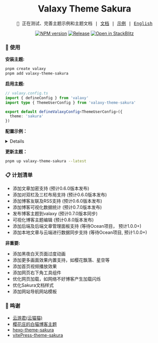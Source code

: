 <h1 align="center">Valaxy Theme Sakura</h1>
<pre align="center">
🧪 正在测试、完善主题示例和主题文档 | <a href="https://sakura.valaxy.site/">文档</a> | <a href="https://sakura.wrxinyue.org/">示例</a> | <a href="./README-en.md">English</a>
</pre>

<p align="center">
<a href="https://www.npmjs.com/package/valaxy-theme-sakura" rel="nofollow"><img src="https://img.shields.io/npm/v/valaxy-theme-sakura?color=0078E7" alt="NPM version"></a>
<a href="https://github.com/WRXinYue/valaxy-theme-sakura/actions/workflows/release.yml"><img src="https://github.com/WRXinYue/valaxy-theme-sakura/actions/workflows/release.yml/badge.svg" alt="Release"></a>
<a href="https://stackblitz.com/edit/stackblitz-starters-tqdtk7?file=README.md"><img src="https://developer.stackblitz.com/img/open_in_stackblitz_small.svg" alt="Open in StackBlitz"></a>
</p>

### 🚀 使用

**安装主题:**

~~~bash
pnpm create valaxy
pnpm add valaxy-theme-sakura
~~~

**启用主题:**

~~~ts
// valaxy.config.ts
import { defineConfig } from 'valaxy'
import type { ThemeUserConfig } from 'valaxy-theme-sakura'

export default defineValaxyConfig<ThemeUserConfig>({
  theme: 'sakura'
})
~~~

**配置示例：**

<details>

```ts
// valaxy.config.ts
import { defineValaxyConfig } from 'valaxy'
import type { ThemeUserConfig } from 'valaxy-theme-sakura'

/**
 * User Config
 */
export default defineValaxyConfig<ThemeUserConfig>({
  // site config see site.config.ts

  theme: 'sakura',

  themeConfig: {
    // colors: {
    //   primary: '#e67474',
    // },

    navbarTitle: ['かなしい', 'の', '心悦'],

    favicon: false, // 导航栏图标
    animation: true,

    headerWallpaper: {
      // 壁纸支持图片及视频
      title: 'Hello, sakura',
      motto: 'You got to put the past behind you before you can move on.',
      urls: [
        'https://wrxinyue-images.s3.bitiful.net/wallpaper/Genshin Impact - Yae Miko (4) Cybust PC.mp4',
        'https://wrxinyue-images.s3.bitiful.net/pc-wallpaper/wallhaven-yxwy7k.jpg'
      ],
      // 背景样式选项:
      // - '': 无特效，显示原图
      // - 'filter-dim': 阴影效果
      // - 'filter-grid': 横条效果
      // - 'filter-dot': 点点效果
      style: '',
    },

    articlePinned: [
      {
        title: 'Valaxy Theme Sakura',
        desc: '本站使用的 valaxy sakura 主题',
        img: 'https://wrxinyue-images.s3.bitiful.net/pc-wallpaper/wallhaven-d6mryl.jpg',
        link: '/posts/theme-sakura',
      },
      {
        title: 'Valaxy sakura theme docs',
        desc: '主题文档',
        img: 'https://wrxinyue-images.s3.bitiful.net/pc-wallpaper/wallhaven-gpxyed.jpg',
        link: 'https://sakura-docs.wrxinyue.org/',
      },
      {
        title: '示例站点',
        desc: '(暂无)',
        img: 'https://wrxinyue-images.s3.bitiful.net/pc-wallpaper/wallhaven-jxqgjw.jpg',
      },
    ],

    pagination: {
      animation: true,
      infiniteScrollOptions: {
        preload: true,
      },
    },

    article: {
      navigationMerge: true,
    },

    // 导航栏
    navbar: [
      {
        text: '🌈 首页',
        link: '/',
      },
      {
        text: '分类',
        link: '/categories',
      },
      {
        text: '标签',
        link: '/tags',
      },
      // {
      //   text: '☄️ 其他',
      //   link: '/',
      //   submenu: [],
      // },
      // {
      //   text: '📌 关于我',
      //   link: '/',
      // },
      {
        text: '🔦 时光轴',
        link: '/archives',
      },
      {
        text: '🍻 友情链接',
        link: 'https://github.com/YunYouJun/valaxy',
        submenu: [
          {
            text: 'GitHub',
            icon: 'i-ri-github-fill',
            link: 'https://github.com/WRXinYue/valaxy-theme-sakura',
          },
          {
            text: 'Discord',
            icon: 'i-ri-discord-fill',
            link: 'https://discord.gg/sGe4U4p4CK',
          },
          {
            text: 'Valaxy →',
            icon: 'i-ri-cloud-fill',
            link: 'https://github.com/YunYouJun/valaxy',
          },
        ],
      },
      {
        text: 'RSS',
        icon: 'i-ri-rss-fill',
        link: 'https://sakura.wrxinyue.org/atom.xml',
      },
    ],

    sidebar: [
      {
        text: '首页',
        icon: 'i-ri-home-4-line',
        link: '/',
      },
      {
        locale: 'menu.archives',
        icon: 'i-ri-archive-line',
        link: '/archives/',
      },
      {
        locale: 'menu.categories',
        icon: 'i-ri-folder-2-line',
        link: '/categories/',
      },
      {
        locale: 'menu.tags',
        icon: 'i-ri-price-tag-3-line',
        link: '/tags/',
      },
    ],

    // 页脚配置
    footer: {
      since: 2024,

      icon: {
        img: '/favicon-16x16.ico',
        animated: true,
        url: 'https://wrxinyue.org',
        title: 'WRXinYue',
      },
    },
  },
})
```

更多示例请见[Sakura配置示例](https://sakura.valaxy.site/examples/config)

<br></details>

**更新主题：**

~~~bash
pnpm up valaxy-theme-sakura --latest
~~~

### 📋 计划清单

- 添加文章加密支持 (预计0.6.0版本发布)
- 添加对双栏及三栏布局支持 (预计0.6.0版本发布)
- 添加博客友联及RSS支持 (预计0.6.0版本发布)
- 添加博客可视化数据统计 (预计0.7.0版本发布)
- 发布博客主题到valaxy (预计0.7.0版本同步)
- 可视化博客主题编辑 (预计0.8.0版本发布)
- 添加后端及后端文章管理面板支持 (等待Ocean项目， 预计1.0.0+)
- 添加本地文章与云端进行数据同步支持 (等待Ocean项目, 预计1.0.0+)

**非重要:**

- 添加黑夜白天页面过度动画
- 添加更多画面效果内置支持，如樱花飘落、星空等
- 添加首页视频播放效果
- 添加网页右下角工具组件
- 优化网页加载，如网络不好博客产生加载闪烁
- 优化Sakura文档样式
- 添加网站导航网站模板

### 🌟 鸣谢

- [云游君(云猫猫)](https://valaxy.site/)
- [樱花庄的白猫博客主题](https://github.com/mashirozx/sakura)
- [hexo-theme-sakura](https://github.com/honjun/hexo-theme-sakura)
- [vitePress-theme-sakura](https://github.com/flaribbit/vitepress-theme-sakura)
